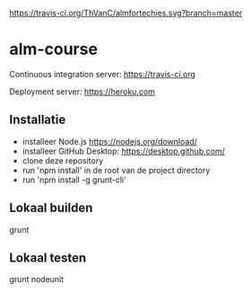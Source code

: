 https://travis-ci.org/ThVanC/almfortechies.svg?branch=master

# alm-course

Continuous integration server:
https://travis-ci.org

Deployment server:
https://heroku.com

Installatie
-----------
- installeer Node.js https://nodejs.org/download/
- installeer GitHub Desktop: https://desktop.github.com/
- clone deze repository
- run 'npm install' in de root van de project directory
- run 'npm install -g grunt-cli'

Lokaal builden
--------------
   grunt

Lokaal testen
-------------
   grunt nodeunit